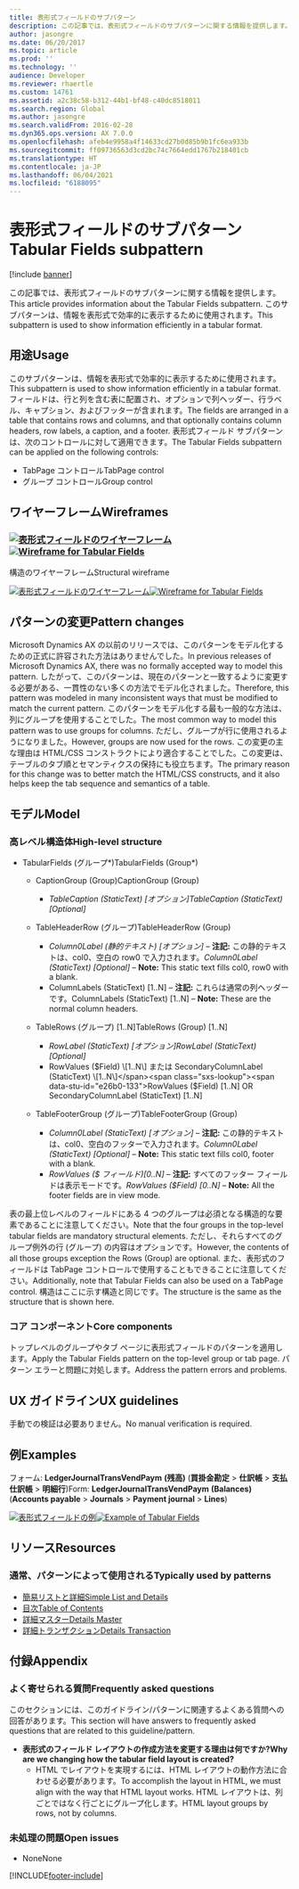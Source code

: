 ```yaml
---
title: 表形式フィールドのサブパターン
description: この記事では、表形式フィールドのサブパターンに関する情報を提供します。 このサブパターンは、情報を表形式で効率的に表示するために使用されます。
author: jasongre
ms.date: 06/20/2017
ms.topic: article
ms.prod: ''
ms.technology: ''
audience: Developer
ms.reviewer: rhaertle
ms.custom: 14761
ms.assetid: a2c38c58-b312-44b1-bf48-c40dc8518011
ms.search.region: Global
ms.author: jasongre
ms.search.validFrom: 2016-02-28
ms.dyn365.ops.version: AX 7.0.0
ms.openlocfilehash: afeb4e9958a4f14633cd27b0d85b9b1fc6ea933b
ms.sourcegitcommit: ff09736563d3cd2bc74c7664edd1767b218401cb
ms.translationtype: HT
ms.contentlocale: ja-JP
ms.lasthandoff: 06/04/2021
ms.locfileid: "6188095"
---
```

# <a name="tabular-fields-subpattern"></a><span data-ttu-id="e26b0-104">表形式フィールドのサブパターン</span><span class="sxs-lookup"><span data-stu-id="e26b0-104">Tabular Fields subpattern</span></span>

[!include [banner](../includes/banner.md)]

<span data-ttu-id="e26b0-105">この記事では、表形式フィールドのサブパターンに関する情報を提供します。</span><span class="sxs-lookup"><span data-stu-id="e26b0-105">This article provides information about the Tabular Fields subpattern.</span></span> <span data-ttu-id="e26b0-106">このサブパターンは、情報を表形式で効率的に表示するために使用されます。</span><span class="sxs-lookup"><span data-stu-id="e26b0-106">This subpattern is used to show information efficiently in a tabular format.</span></span> 

## <a name="usage"></a><span data-ttu-id="e26b0-107">用途</span><span class="sxs-lookup"><span data-stu-id="e26b0-107">Usage</span></span>

<span data-ttu-id="e26b0-108">このサブパターンは、情報を表形式で効率的に表示するために使用されます。</span><span class="sxs-lookup"><span data-stu-id="e26b0-108">This subpattern is used to show information efficiently in a tabular format.</span></span> <span data-ttu-id="e26b0-109">フィールドは、行と列を含む表に配置され、オプションで列ヘッダー、行ラベル、キャプション、およびフッターが含まれます。</span><span class="sxs-lookup"><span data-stu-id="e26b0-109">The fields are arranged in a table that contains rows and columns, and that optionally contains column headers, row labels, a caption, and a footer.</span></span> <span data-ttu-id="e26b0-110">表形式フィールド サブパターンは、次のコントロールに対して適用できます。</span><span class="sxs-lookup"><span data-stu-id="e26b0-110">The Tabular Fields subpattern can be applied on the following controls:</span></span>

-   <span data-ttu-id="e26b0-111">TabPage コントロール</span><span class="sxs-lookup"><span data-stu-id="e26b0-111">TabPage control</span></span>
-   <span data-ttu-id="e26b0-112">グループ コントロール</span><span class="sxs-lookup"><span data-stu-id="e26b0-112">Group control</span></span>

## <a name="wireframes"></a><span data-ttu-id="e26b0-113">ワイヤーフレーム</span><span class="sxs-lookup"><span data-stu-id="e26b0-113">Wireframes</span></span>
### <a name="wireframe-for-tabular-fieldsmediatabularfields1png"></a><span data-ttu-id="e26b0-114">[![表形式フィールドのワイヤーフレーム](./media/tabularfields1.png)](./media/tabularfields1.png)</span><span class="sxs-lookup"><span data-stu-id="e26b0-114">[![Wireframe for Tabular Fields](./media/tabularfields1.png)](./media/tabularfields1.png)</span></span>

<span data-ttu-id="e26b0-115">構造のワイヤーフレーム</span><span class="sxs-lookup"><span data-stu-id="e26b0-115">Structural wireframe</span></span>

<span data-ttu-id="e26b0-116">[![表形式フィールドのワイヤーフレーム](./media/tabularfields2.png)](./media/tabularfields2.png)</span><span class="sxs-lookup"><span data-stu-id="e26b0-116">[![Wireframe for Tabular Fields](./media/tabularfields2.png)](./media/tabularfields2.png)</span></span>

## <a name="pattern-changes"></a><span data-ttu-id="e26b0-117">パターンの変更</span><span class="sxs-lookup"><span data-stu-id="e26b0-117">Pattern changes</span></span>
<span data-ttu-id="e26b0-118">Microsoft Dynamics AX の以前のリリースでは、このパターンをモデル化するための正式に許容された方法はありませんでした。</span><span class="sxs-lookup"><span data-stu-id="e26b0-118">In previous releases of Microsoft Dynamics AX, there was no formally accepted way to model this pattern.</span></span> <span data-ttu-id="e26b0-119">したがって、このパターンは、現在のパターンと一致するように変更する必要がある、一貫性のない多くの方法でモデル化されました。</span><span class="sxs-lookup"><span data-stu-id="e26b0-119">Therefore, this pattern was modeled in many inconsistent ways that must be modified to match the current pattern.</span></span> <span data-ttu-id="e26b0-120">このパターンをモデル化する最も一般的な方法は、列にグループを使用することでした。</span><span class="sxs-lookup"><span data-stu-id="e26b0-120">The most common way to model this pattern was to use groups for columns.</span></span> <span data-ttu-id="e26b0-121">ただし、グループが行に使用されるようになりました。</span><span class="sxs-lookup"><span data-stu-id="e26b0-121">However, groups are now used for the rows.</span></span> <span data-ttu-id="e26b0-122">この変更の主な理由は HTML/CSS コンストラクトにより適合することでした。この変更は、テーブルのタブ順とセマンティクスの保持にも役立ちます。</span><span class="sxs-lookup"><span data-stu-id="e26b0-122">The primary reason for this change was to better match the HTML/CSS constructs, and it also helps keep the tab sequence and semantics of a table.</span></span>

## <a name="model"></a><span data-ttu-id="e26b0-123">モデル</span><span class="sxs-lookup"><span data-stu-id="e26b0-123">Model</span></span>
### <a name="high-level-structure"></a><span data-ttu-id="e26b0-124">高レベル構造体</span><span class="sxs-lookup"><span data-stu-id="e26b0-124">High-level structure</span></span>

- <span data-ttu-id="e26b0-125">TabularFields (グループ\*)</span><span class="sxs-lookup"><span data-stu-id="e26b0-125">TabularFields (Group\*)</span></span>

    - <span data-ttu-id="e26b0-126">CaptionGroup (Group)</span><span class="sxs-lookup"><span data-stu-id="e26b0-126">CaptionGroup (Group)</span></span>

        - <span data-ttu-id="e26b0-127">*TableCaption (StaticText) \[オプション\]*</span><span class="sxs-lookup"><span data-stu-id="e26b0-127">*TableCaption (StaticText) \[Optional\]*</span></span>

    - <span data-ttu-id="e26b0-128">TableHeaderRow (グループ)</span><span class="sxs-lookup"><span data-stu-id="e26b0-128">TableHeaderRow (Group)</span></span>

        - <span data-ttu-id="e26b0-129">*Column0Label (静的テキスト) \[オプション\]* – **注記:** この静的テキストは、col0、空白の row0 で入力されます。</span><span class="sxs-lookup"><span data-stu-id="e26b0-129">*Column0Label (StaticText) \[Optional\]* – **Note:** This static text fills col0, row0 with a blank.</span></span>
        - <span data-ttu-id="e26b0-130">ColumnLabels (StaticText) \[1..N\] – **注記:** これらは通常の列ヘッダーです。</span><span class="sxs-lookup"><span data-stu-id="e26b0-130">ColumnLabels (StaticText) \[1..N\] – **Note:** These are the normal column headers.</span></span>

    - <span data-ttu-id="e26b0-131">TableRows (グループ) \[1..N\]</span><span class="sxs-lookup"><span data-stu-id="e26b0-131">TableRows (Group) \[1..N\]</span></span>

        - <span data-ttu-id="e26b0-132">*RowLabel (StaticText) \[オプション\]*</span><span class="sxs-lookup"><span data-stu-id="e26b0-132">*RowLabel (StaticText) \[Optional\]*</span></span>
        - <span data-ttu-id="e26b0-133">RowValues ($Field) \[1..N\] または SecondaryColumnLabel (StaticText) \[1..N\]</span><span class="sxs-lookup"><span data-stu-id="e26b0-133">RowValues ($Field) \[1..N\] OR SecondaryColumnLabel (StaticText) \[1..N\]</span></span>

    - <span data-ttu-id="e26b0-134">TableFooterGroup (グループ)</span><span class="sxs-lookup"><span data-stu-id="e26b0-134">TableFooterGroup (Group)</span></span>

        - <span data-ttu-id="e26b0-135">*Column0Label (StaticText) \[オプション\]* – **注記:** この静的テキストは、col0、空白のフッターで入力されます。</span><span class="sxs-lookup"><span data-stu-id="e26b0-135">*Column0Label (StaticText) \[Optional\]* – **Note:** This static text fills col0, footer with a blank.</span></span>
        - <span data-ttu-id="e26b0-136">*RowValues ($ フィールド)\[0..N\]* – **注記:** すべてのフッター フィールドは表示モードです。</span><span class="sxs-lookup"><span data-stu-id="e26b0-136">*RowValues ($Field) \[0..N\]* – **Note:** All the footer fields are in view mode.</span></span>

<span data-ttu-id="e26b0-137">表の最上位レベルのフィールドにある 4 つのグループは必須となる構造的な要素であることに注意してください。</span><span class="sxs-lookup"><span data-stu-id="e26b0-137">Note that the four groups in the top-level tabular fields are mandatory structural elements.</span></span> <span data-ttu-id="e26b0-138">ただし、それらすべてのグループ例外の行 (グループ) の内容はオプションです。</span><span class="sxs-lookup"><span data-stu-id="e26b0-138">However, the contents of all those groups exception the Rows (Group) are optional.</span></span> <span data-ttu-id="e26b0-139">また、表形式のフィールドは TabPage コントロールで使用することもできることに注意してください。</span><span class="sxs-lookup"><span data-stu-id="e26b0-139">Additionally, note that Tabular Fields can also be used on a TabPage control.</span></span> <span data-ttu-id="e26b0-140">構造はここに示す構造と同じです。</span><span class="sxs-lookup"><span data-stu-id="e26b0-140">The structure is the same as the structure that is shown here.</span></span>

### <a name="core-components"></a><span data-ttu-id="e26b0-141">コア コンポーネント</span><span class="sxs-lookup"><span data-stu-id="e26b0-141">Core components</span></span>

<span data-ttu-id="e26b0-142">トップレベルのグループやタブ ページに表形式フィールドのパターンを適用します。</span><span class="sxs-lookup"><span data-stu-id="e26b0-142">Apply the Tabular Fields pattern on the top-level group or tab page.</span></span> <span data-ttu-id="e26b0-143">パターン エラーと問題に対処します。</span><span class="sxs-lookup"><span data-stu-id="e26b0-143">Address the pattern errors and problems.</span></span>

## <a name="ux-guidelines"></a><span data-ttu-id="e26b0-144">UX ガイドライン</span><span class="sxs-lookup"><span data-stu-id="e26b0-144">UX guidelines</span></span>
<span data-ttu-id="e26b0-145">手動での検証は必要ありません。</span><span class="sxs-lookup"><span data-stu-id="e26b0-145">No manual verification is required.</span></span>

## <a name="examples"></a><span data-ttu-id="e26b0-146">例</span><span class="sxs-lookup"><span data-stu-id="e26b0-146">Examples</span></span>
<span data-ttu-id="e26b0-147">フォーム: **LedgerJournalTransVendPaym** **(残高)** (**買掛金勘定** &gt; **仕訳帳** &gt; **支払仕訳帳** &gt; **明細行**)</span><span class="sxs-lookup"><span data-stu-id="e26b0-147">Form: **LedgerJournalTransVendPaym** **(Balances)** (**Accounts payable** &gt; **Journals** &gt; **Payment journal** &gt; **Lines**)</span></span> 

<span data-ttu-id="e26b0-148">[![表形式フィールドの例](./media/tabularfields3.png)](./media/tabularfields3.png)</span><span class="sxs-lookup"><span data-stu-id="e26b0-148">[![Example of Tabular Fields](./media/tabularfields3.png)](./media/tabularfields3.png)</span></span>

## <a name="resources"></a><span data-ttu-id="e26b0-149">リソース</span><span class="sxs-lookup"><span data-stu-id="e26b0-149">Resources</span></span>
### <a name="typically-used-by-patterns"></a><span data-ttu-id="e26b0-150">通常、パターンによって使用される</span><span class="sxs-lookup"><span data-stu-id="e26b0-150">Typically used by patterns</span></span>

-   [<span data-ttu-id="e26b0-151">簡易リストと詳細</span><span class="sxs-lookup"><span data-stu-id="e26b0-151">Simple List and Details</span></span>](simple-list-details-form-pattern.md)
-   [<span data-ttu-id="e26b0-152">目次</span><span class="sxs-lookup"><span data-stu-id="e26b0-152">Table of Contents</span></span>](table-of-contents-form-pattern.md)
-   [<span data-ttu-id="e26b0-153">詳細マスター</span><span class="sxs-lookup"><span data-stu-id="e26b0-153">Details Master</span></span>](details-master-form-pattern.md)
-   [<span data-ttu-id="e26b0-154">詳細トランザクション</span><span class="sxs-lookup"><span data-stu-id="e26b0-154">Details Transaction</span></span>](details-transaction-form-pattern.md)

## <a name="appendix"></a><span data-ttu-id="e26b0-155">付録</span><span class="sxs-lookup"><span data-stu-id="e26b0-155">Appendix</span></span>
### <a name="frequently-asked-questions"></a><span data-ttu-id="e26b0-156">よく寄せられる質問</span><span class="sxs-lookup"><span data-stu-id="e26b0-156">Frequently asked questions</span></span>

<span data-ttu-id="e26b0-157">このセクションには、このガイドライン/パターンに関連するよくある質問への回答があります。</span><span class="sxs-lookup"><span data-stu-id="e26b0-157">This section will have answers to frequently asked questions that are related to this guideline/pattern.</span></span>

-   <span data-ttu-id="e26b0-158">**表形式のフィールド レイアウトの作成方法を変更する理由は何ですか?**</span><span class="sxs-lookup"><span data-stu-id="e26b0-158">**Why are we changing how the tabular field layout is created?**</span></span>
    -   <span data-ttu-id="e26b0-159">HTML でレイアウトを実現するには、HTML レイアウトの動作方法に合わせる必要があります。</span><span class="sxs-lookup"><span data-stu-id="e26b0-159">To accomplish the layout in HTML, we must align with the way that HTML layout works.</span></span> <span data-ttu-id="e26b0-160">HTML レイアウトは、列ごとではなく行ごとにグループ化します。</span><span class="sxs-lookup"><span data-stu-id="e26b0-160">HTML layout groups by rows, not by columns.</span></span>

### <a name="open-issues"></a><span data-ttu-id="e26b0-161">未処理の問題</span><span class="sxs-lookup"><span data-stu-id="e26b0-161">Open issues</span></span>

-   <span data-ttu-id="e26b0-162">None</span><span class="sxs-lookup"><span data-stu-id="e26b0-162">None</span></span>


[!INCLUDE[footer-include](../../../includes/footer-banner.md)]